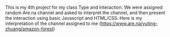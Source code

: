 This is my 4th project for my class Type and Interaction.
We were assigned random Are.na channel and asked to interpret the channel, and then present the interaction using basic Javascript and HTML/CSS.
Here is my interpretation of the channel assigned to me (https://www.are.na/yuting-zhuang/amazon-forest)
